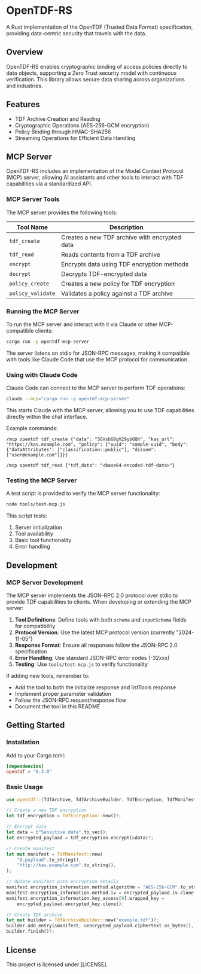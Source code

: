 # OpenTDF-RS

A Rust implementation of the OpenTDF (Trusted Data Format) specification, providing data-centric security that travels with the data.

## Overview

OpenTDF-RS enables cryptographic binding of access policies directly to data objects, supporting a Zero Trust security model with continuous verification. This library allows secure data sharing across organizations and industries.

## Features

- TDF Archive Creation and Reading
- Cryptographic Operations (AES-256-GCM encryption)
- Policy Binding through HMAC-SHA256
- Streaming Operations for Efficient Data Handling

## MCP Server

OpenTDF-RS includes an implementation of the Model Context Protocol (MCP) server, allowing AI assistants and other tools to interact with TDF capabilities via a standardized API.

### MCP Server Tools

The MCP server provides the following tools:

| Tool Name        | Description                                       |
|------------------|---------------------------------------------------|
| `tdf_create`     | Creates a new TDF archive with encrypted data     |
| `tdf_read`       | Reads contents from a TDF archive                 |
| `encrypt`        | Encrypts data using TDF encryption methods        |
| `decrypt`        | Decrypts TDF-encrypted data                       |
| `policy_create`  | Creates a new policy for TDF encryption           |
| `policy_validate`| Validates a policy against a TDF archive          |

### Running the MCP Server

To run the MCP server and interact with it via Claude or other MCP-compatible clients:

```bash
cargo run -p opentdf-mcp-server
```

The server listens on stdio for JSON-RPC messages, making it compatible with tools like Claude Code that use the MCP protocol for communication.

### Using with Claude Code

Claude Code can connect to the MCP server to perform TDF operations:

```bash
claude --mcp="cargo run -p opentdf-mcp-server"
```

This starts Claude with the MCP server, allowing you to use TDF capabilities directly within the chat interface.

Example commands:

```
/mcp opentdf tdf_create {"data": "SGVsbG8gV29ybGQh", "kas_url": "https://kas.example.com", "policy": {"uuid": "sample-uuid", "body": {"dataAttributes": ["classification::public"], "dissem": ["user@example.com"]}}}
```

```
/mcp opentdf tdf_read {"tdf_data": "<base64-encoded-tdf-data>"}
```

### Testing the MCP Server

A test script is provided to verify the MCP server functionality:

```bash
node tools/test-mcp.js
```

This script tests:
1. Server initialization 
2. Tool availability
3. Basic tool functionality
4. Error handling

## Development

### MCP Server Development

The MCP server implements the JSON-RPC 2.0 protocol over stdio to provide TDF capabilities to clients. When developing or extending the MCP server:

1. **Tool Definitions**: Define tools with both `schema` and `inputSchema` fields for compatibility
2. **Protocol Version**: Use the latest MCP protocol version (currently "2024-11-05")
3. **Response Format**: Ensure all responses follow the JSON-RPC 2.0 specification
4. **Error Handling**: Use standard JSON-RPC error codes (-32xxx)
5. **Testing**: Use `tools/test-mcp.js` to verify functionality

If adding new tools, remember to:
- Add the tool to both the initialize response and listTools response
- Implement proper parameter validation
- Follow the JSON-RPC request/response flow
- Document the tool in this README

## Getting Started

### Installation

Add to your Cargo.toml:

```toml
[dependencies]
opentdf = "0.3.0"
```

### Basic Usage

```rust
use opentdf::{TdfArchive, TdfArchiveBuilder, TdfEncryption, TdfManifest};

// Create a new TDF encryption
let tdf_encryption = TdfEncryption::new()?;

// Encrypt data
let data = b"Sensitive data".to_vec();
let encrypted_payload = tdf_encryption.encrypt(&data)?;

// Create manifest
let mut manifest = TdfManifest::new(
    "0.payload".to_string(),
    "http://kas.example.com".to_string(),
);

// Update manifest with encryption details
manifest.encryption_information.method.algorithm = "AES-256-GCM".to_string();
manifest.encryption_information.method.iv = encrypted_payload.iv.clone();
manifest.encryption_information.key_access[0].wrapped_key = 
    encrypted_payload.encrypted_key.clone();

// Create TDF archive
let mut builder = TdfArchiveBuilder::new("example.tdf")?;
builder.add_entry(&manifest, &encrypted_payload.ciphertext.as_bytes(), 0)?;
builder.finish()?;
```

## License

This project is licensed under [LICENSE].